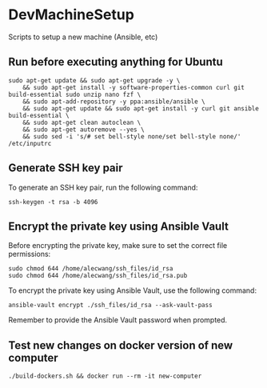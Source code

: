 # DevMachineSetup

Scripts to setup a new machine (Ansible, etc)
## Run before executing anything for Ubuntu
```shell
sudo apt-get update && sudo apt-get upgrade -y \
    && sudo apt-get install -y software-properties-common curl git build-essential sudo unzip nano fzf \
    && sudo apt-add-repository -y ppa:ansible/ansible \
    && sudo apt-get update && sudo apt-get install -y curl git ansible build-essential \
    && sudo apt-get clean autoclean \
    && sudo apt-get autoremove --yes \
    && sudo sed -i 's/# set bell-style none/set bell-style none/' /etc/inputrc

```
## Generate SSH key pair

To generate an SSH key pair, run the following command:

```shell
ssh-keygen -t rsa -b 4096
```

## Encrypt the private key using Ansible Vault

Before encrypting the private key, make sure to set the correct file permissions:

```shell
sudo chmod 644 /home/alecwang/ssh_files/id_rsa
sudo chmod 644 /home/alecwang/ssh_files/id_rsa.pub
```

To encrypt the private key using Ansible Vault, use the following command:

```shell
ansible-vault encrypt ./ssh_files/id_rsa --ask-vault-pass
```

Remember to provide the Ansible Vault password when prompted.

## Test new changes on docker version of new computer

```shell
./build-dockers.sh && docker run --rm -it new-computer
```
